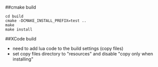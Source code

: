 

##cmake build

```
cd build
cmake -DCMAKE_INSTALL_PREFIX=test ..
make
make install
```

##XCode build
- need to add lua code to the build settings (copy files)
- set copy files directory to "resources" and disable "copy only when installing"

